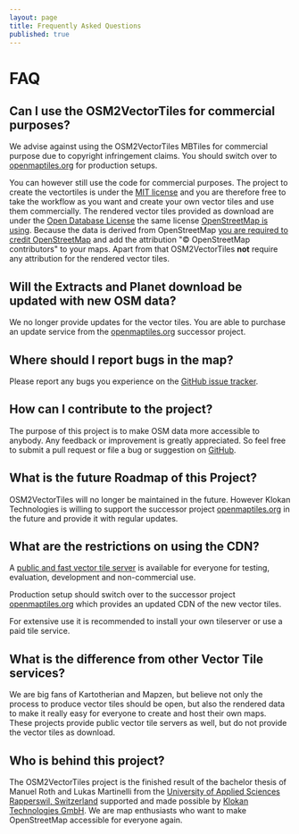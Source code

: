```yaml
---
layout: page
title: Frequently Asked Questions
published: true
---
```


# FAQ

## Can I use the OSM2VectorTiles for commercial purposes?

We advise against using the OSM2VectorTiles MBTiles for commercial purpose due to copyright infringement claims. You should switch over to [openmaptiles.org](http://openmaptiles.org) for production setups.

You can however still use the code for commercial purposes. The project to create the vectortiles is under the [MIT license](https://tldrlegal.com/license/mit-license) and you are therefore free to take the workflow as you want and create your own vector tiles and use them commercially.
The rendered vector tiles provided as download are under the [Open Database License](https://tldrlegal.com/license/odc-open-database-license-(odbl)) the same license [OpenStreetMap is using](https://www.openstreetmap.org/copyright).
Because the data is derived from OpenStreetMap [you are required to credit OpenStreetMap](http://www.openstreetmap.org/copyright) and add the attribution "© OpenStreetMap contributors" to your maps. Apart from that OSM2VectorTiles **not** require any attribution for the rendered vector tiles.

## Will the Extracts and Planet download be updated with new OSM data?

We no longer provide updates for the vector tiles. You are able to purchase an update service from the [openmaptiles.org](http://openmaptiles.org) successor project.

## Where should I report bugs in the map?

Please report any bugs you experience on the [GitHub issue tracker](https://github.com/osm2vectortiles/osm2vectortiles/issues).

## How can I contribute to the project?

The purpose of this project is to make OSM data more accessible to anybody. Any feedback or improvement is greatly appreciated. So feel free to submit a pull request or file a bug or suggestion on [GitHub](https://github.com/osm2vectortiles/).

## What is the future Roadmap of this Project?

OSM2VectorTiles will no longer be maintained in the future. However Klokan Technologies is willing to support the successor project [openmaptiles.org](http://openmaptiles.org) in the future and provide it with regular updates.

## What are the restrictions on using the CDN?

A [public and fast vector tile server](http://osm2vectortiles.tileserver.com/v1.json) is available for everyone for testing, evaluation, development and non-commercial use.

Production setup should switch over to the successor project [openmaptiles.org](http://openmaptiles.org) which provides an updated CDN of the new vector tiles.

For extensive use it is recommended to install your own tileserver or use a paid tile service.

## What is the difference from other Vector Tile services?

We are big fans of Kartotherian and Mapzen, but believe not only the process to produce vector tiles should be open, but also the rendered data to make it really easy for everyone to create and host
their own maps.
These projects provide public vector tile servers as well, but do not provide the vector tiles as download.

## Who is behind this project?

The OSM2VectorTiles project is the finished result of the bachelor thesis of Manuel Roth and Lukas Martinelli
from the [University of Applied Sciences Rapperswil, Switzerland](http://hsr.ch/geometalab)
supported and made possible by [Klokan Technologies GmbH](http://www.klokantech.com/).
We are map enthusiasts who want to make OpenStreetMap accessible for everyone again.
